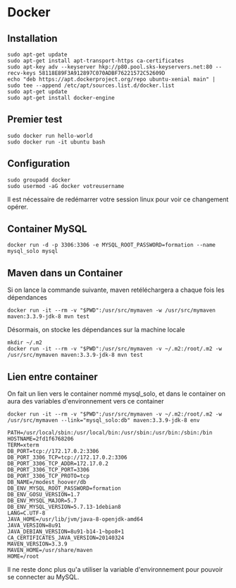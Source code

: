 # Docker

## Installation 
```
sudo apt-get update
sudo apt-get install apt-transport-https ca-certificates
sudo apt-key adv --keyserver hkp://p80.pool.sks-keyservers.net:80 --recv-keys 58118E89F3A912897C070ADBF76221572C52609D
echo "deb https://apt.dockerproject.org/repo ubuntu-xenial main" | sudo tee --append /etc/apt/sources.list.d/docker.list
sudo apt-get update
sudo apt-get install docker-engine
```

## Premier test
```
sudo docker run hello-world
sudo docker run -it ubuntu bash
```

## Configuration 
```
sudo groupadd docker
sudo usermod -aG docker votreusername
```

Il est nécessaire de redémarrer votre session linux pour voir ce changement opérer.


## Container MySQL
```
docker run -d -p 3306:3306 -e MYSQL_ROOT_PASSWORD=formation --name mysql_solo mysql
```

## Maven dans un Container
Si on lance la commande suivante, maven retéléchargera a chaque fois les dépendances
```
docker run -it --rm -v "$PWD":/usr/src/mymaven -w /usr/src/mymaven maven:3.3.9-jdk-8 mvn test
```
Désormais, on stocke les dépendances sur la machine locale
```
mkdir ~/.m2
docker run -it --rm -v "$PWD":/usr/src/mymaven -v ~/.m2:/root/.m2 -w /usr/src/mymaven maven:3.3.9-jdk-8 mvn test
```

## Lien entre container
On fait un lien vers le container nommé mysql_solo, et dans le container on aura des variables d'environnement vers ce container
```
docker run -it --rm -v "$PWD":/usr/src/mymaven -v ~/.m2:/root/.m2 -w /usr/src/mymaven --link="mysql_solo:db" maven:3.3.9-jdk-8 env

PATH=/usr/local/sbin:/usr/local/bin:/usr/sbin:/usr/bin:/sbin:/bin
HOSTNAME=2fd1f6768206
TERM=xterm
DB_PORT=tcp://172.17.0.2:3306
DB_PORT_3306_TCP=tcp://172.17.0.2:3306
DB_PORT_3306_TCP_ADDR=172.17.0.2
DB_PORT_3306_TCP_PORT=3306
DB_PORT_3306_TCP_PROTO=tcp
DB_NAME=/modest_hoover/db
DB_ENV_MYSQL_ROOT_PASSWORD=formation
DB_ENV_GOSU_VERSION=1.7
DB_ENV_MYSQL_MAJOR=5.7
DB_ENV_MYSQL_VERSION=5.7.13-1debian8
LANG=C.UTF-8
JAVA_HOME=/usr/lib/jvm/java-8-openjdk-amd64
JAVA_VERSION=8u91
JAVA_DEBIAN_VERSION=8u91-b14-1~bpo8+1
CA_CERTIFICATES_JAVA_VERSION=20140324
MAVEN_VERSION=3.3.9
MAVEN_HOME=/usr/share/maven
HOME=/root
```
Il ne reste donc plus qu'a utiliser la variable d'environnement pour pouvoir se connecter au MySQL.
